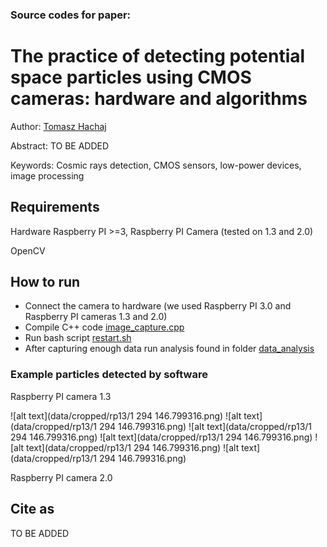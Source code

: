 ### Source codes for paper:

# The practice of detecting potential space particles using CMOS cameras: hardware and algorithms

Author: [Tomasz Hachaj](https://home.agh.edu.pl/~thachaj/)

Abstract: TO BE ADDED

Keywords: Cosmic rays detection, CMOS sensors, low-power devices, image processing

## Requirements

Hardware Raspberry PI >=3, Raspberry PI Camera (tested on 1.3 and 2.0)

OpenCV

## How to run

- Connect the camera to hardware (we used Raspberry PI 3.0 and Raspberry PI cameras 1.3 and 2.0)
- Compile C++ code [image_capture.cpp](raspberry_pi_code/image_capture.cpp)
- Run bash script [restart.sh](raspberry_pi_code/restart.sh)
- After capturing enough data run analysis found in folder [data_analysis](data_analysis/)

### Example particles detected by software

Raspberry PI camera 1.3

![alt text](data/cropped/rp13/1 294 146.799316.png) ![alt text](data/cropped/rp13/1 294 146.799316.png)
![alt text](data/cropped/rp13/1 294 146.799316.png) ![alt text](data/cropped/rp13/1 294 146.799316.png)
![alt text](data/cropped/rp13/1 294 146.799316.png) ![alt text](data/cropped/rp13/1 294 146.799316.png)

Raspberry PI camera 2.0

## Cite as

TO BE ADDED